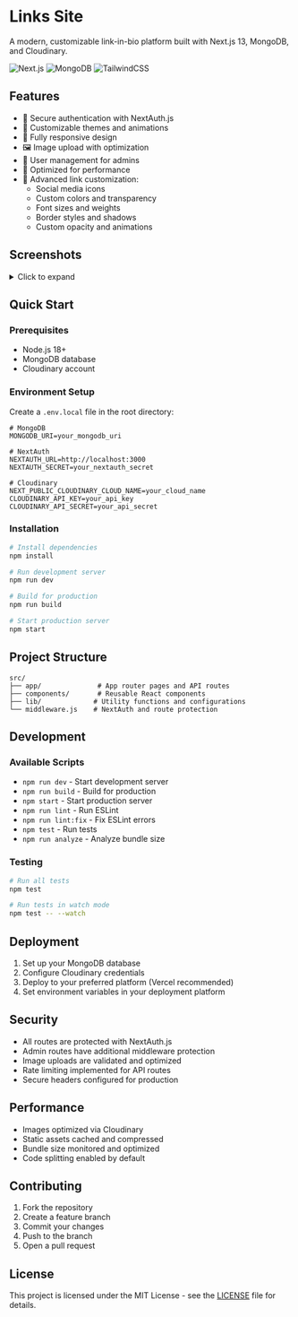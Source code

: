 # Links Site

A modern, customizable link-in-bio platform built with Next.js 13, MongoDB, and Cloudinary.

![Next.js](https://img.shields.io/badge/Next.js-13-black)
![MongoDB](https://img.shields.io/badge/MongoDB-6.0-green)
![TailwindCSS](https://img.shields.io/badge/TailwindCSS-3.4-blue)

## Features

- 🔐 Secure authentication with NextAuth.js
- 🎨 Customizable themes and animations
- 📱 Fully responsive design
- 🖼️ Image upload with optimization
- 👤 User management for admins
- 🚀 Optimized for performance
- 🔗 Advanced link customization:
  - Social media icons
  - Custom colors and transparency
  - Font sizes and weights
  - Border styles and shadows
  - Custom opacity and animations

## Screenshots

<details>
  <summary>Click to expand</summary>

  ![Page](https://i.imgur.com/TyBE7je.png)
  ![User Settings](https://i.imgur.com/so20jyw.png)
  ![Links Settings](https://i.imgur.com/VBxgtzW.png)
  ![Theme Settings](https://i.imgur.com/6ZKiVT4.png)

</details>

## Quick Start

### Prerequisites

- Node.js 18+
- MongoDB database
- Cloudinary account

### Environment Setup

Create a `.env.local` file in the root directory:

```env
# MongoDB
MONGODB_URI=your_mongodb_uri

# NextAuth
NEXTAUTH_URL=http://localhost:3000
NEXTAUTH_SECRET=your_nextauth_secret

# Cloudinary
NEXT_PUBLIC_CLOUDINARY_CLOUD_NAME=your_cloud_name
CLOUDINARY_API_KEY=your_api_key
CLOUDINARY_API_SECRET=your_api_secret
```

### Installation

```bash
# Install dependencies
npm install

# Run development server
npm run dev

# Build for production
npm run build

# Start production server
npm start
```

## Project Structure

```
src/
├── app/              # App router pages and API routes
├── components/       # Reusable React components
├── lib/             # Utility functions and configurations
└── middleware.js    # NextAuth and route protection
```

## Development

### Available Scripts

- `npm run dev` - Start development server
- `npm run build` - Build for production
- `npm start` - Start production server
- `npm run lint` - Run ESLint
- `npm run lint:fix` - Fix ESLint errors
- `npm test` - Run tests
- `npm run analyze` - Analyze bundle size

### Testing

```bash
# Run all tests
npm test

# Run tests in watch mode
npm test -- --watch
```

## Deployment

1. Set up your MongoDB database
2. Configure Cloudinary credentials
3. Deploy to your preferred platform (Vercel recommended)
4. Set environment variables in your deployment platform

## Security

- All routes are protected with NextAuth.js
- Admin routes have additional middleware protection
- Image uploads are validated and optimized
- Rate limiting implemented for API routes
- Secure headers configured for production

## Performance

- Images optimized via Cloudinary
- Static assets cached and compressed
- Bundle size monitored and optimized
- Code splitting enabled by default

## Contributing

1. Fork the repository
2. Create a feature branch
3. Commit your changes
4. Push to the branch
5. Open a pull request

## License

This project is licensed under the MIT License - see the [LICENSE](LICENSE) file for details.
